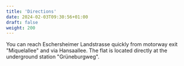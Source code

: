 ```yaml
---
title: 'Directions'
date: 2024-02-03T09:30:56+01:00
draft: false
weight: 200
---
```


You can reach Eschersheimer Landstrasse quickly from motorway exit "Miquelallee" and via Hansaallee.
The flat is located directly at the underground station "Grüneburgweg".
